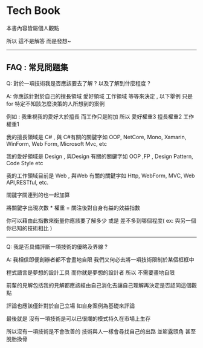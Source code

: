 # Tech Book

本書內容皆屬個人觀點

所以 這不是解答 而是發想~

---

## FAQ : 常見問題集

Q: 對於一項技術我是否應該要去了解 ? 以及了解到什麼程度 ?

A: 你應該針對於自己的擅長領域 愛好領域 工作領域 等等來決定 , 以下舉例 只是for 特定不知該怎麼決策的人所想到的案例

例如 : 我重視我的愛好大於擅長 而工作只是附加 所以 愛好權重3 擅長權重2 工作權重1

我的擅長領域是 C\# , 與 C\#有關的關鍵字如 OOP, NetCore, Mono, Xamarin, WinForm, Web Form, Microsoft Mvc,  etc

我的愛好領域是 Design , 與Design 有關的關鍵字如 OOP ,FP , Design Pattern, Code Style etc

我的工作領域目前是 Web , 與Web 有關的關鍵字如 Http, WebForm, MVC, Web API,RESTful, etc.

關鍵字關連到的也一起加算

將關鍵字出現次數 \* 權重 = 關注後對自身有益的效益指數

你可以藉由此指數來衡量你應該要了解多少 或是 差不多到哪個程度\( ex: 與另一個你已知的技術相比 \)

---

Q: 我是否具備評斷一項技術的優略及界線 ?

A: 我相信即便創辦者都不會畫地自限 我們又何必去將一項技術限制於某個框框中

程式語言是夢想的設計工具 而你就是夢想的設計者 所以 不需要畫地自限

前輩的見解包括我的見解都應該經由自己消化去讓自己理解再決定是否認同這個觀點

評論也應該僅針對於自己立場 如自身案例為基礎來評論

最後就是 沒有一項技術是可以已很爛的模式持久在市場上生存

所以沒有一項技術是不會改善的 技術與人一樣會尋找自己的出路 並嶄露頭角 甚至脫胎換骨

